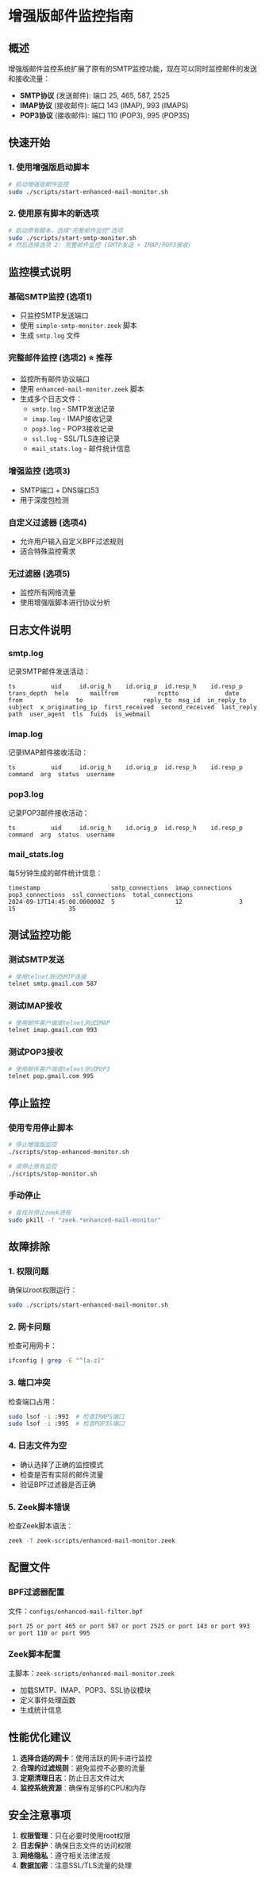 # 增强版邮件监控指南

## 概述

增强版邮件监控系统扩展了原有的SMTP监控功能，现在可以同时监控邮件的发送和接收流量：

- **SMTP协议** (发送邮件): 端口 25, 465, 587, 2525
- **IMAP协议** (接收邮件): 端口 143 (IMAP), 993 (IMAPS)
- **POP3协议** (接收邮件): 端口 110 (POP3), 995 (POP3S)

## 快速开始

### 1. 使用增强版启动脚本

```bash
# 启动增强版邮件监控
sudo ./scripts/start-enhanced-mail-monitor.sh
```

### 2. 使用原有脚本的新选项

```bash
# 启动原有脚本，选择"完整邮件监控"选项
sudo ./scripts/start-smtp-monitor.sh
# 然后选择选项 2: 完整邮件监控 (SMTP发送 + IMAP/POP3接收)
```

## 监控模式说明

### 基础SMTP监控 (选项1)
- 只监控SMTP发送端口
- 使用 `simple-smtp-monitor.zeek` 脚本
- 生成 `smtp.log` 文件

### 完整邮件监控 (选项2) ⭐ 推荐
- 监控所有邮件协议端口
- 使用 `enhanced-mail-monitor.zeek` 脚本
- 生成多个日志文件：
  - `smtp.log` - SMTP发送记录
  - `imap.log` - IMAP接收记录
  - `pop3.log` - POP3接收记录
  - `ssl.log` - SSL/TLS连接记录
  - `mail_stats.log` - 邮件统计信息

### 增强监控 (选项3)
- SMTP端口 + DNS端口53
- 用于深度包检测

### 自定义过滤器 (选项4)
- 允许用户输入自定义BPF过滤规则
- 适合特殊监控需求

### 无过滤器 (选项5)
- 监控所有网络流量
- 使用增强版脚本进行协议分析

## 日志文件说明

### smtp.log
记录SMTP邮件发送活动：
```
ts          uid     id.orig_h    id.orig_p  id.resp_h    id.resp_p  trans_depth  helo      mailfrom           rcptto             date              from               to                 reply_to  msg_id  in_reply_to  subject  x_originating_ip  first_received  second_received  last_reply  path  user_agent  tls  fuids  is_webmail
```

### imap.log
记录IMAP邮件接收活动：
```
ts          uid     id.orig_h    id.orig_p  id.resp_h    id.resp_p  command  arg  status  username
```

### pop3.log
记录POP3邮件接收活动：
```
ts          uid     id.orig_h    id.orig_p  id.resp_h    id.resp_p  command  arg  status  username
```

### mail_stats.log
每5分钟生成的邮件统计信息：
```
timestamp                    smtp_connections  imap_connections  pop3_connections  ssl_connections  total_connections
2024-09-17T14:45:00.000000Z  5                 12                3                 15               35
```

## 测试监控功能

### 测试SMTP发送
```bash
# 使用telnet测试SMTP连接
telnet smtp.gmail.com 587
```

### 测试IMAP接收
```bash
# 使用邮件客户端或telnet测试IMAP
telnet imap.gmail.com 993
```

### 测试POP3接收
```bash
# 使用邮件客户端或telnet测试POP3
telnet pop.gmail.com 995
```

## 停止监控

### 使用专用停止脚本
```bash
# 停止增强版监控
./scripts/stop-enhanced-monitor.sh

# 或停止原有监控
./scripts/stop-monitor.sh
```

### 手动停止
```bash
# 查找并停止zeek进程
sudo pkill -f "zeek.*enhanced-mail-monitor"
```

## 故障排除

### 1. 权限问题
确保以root权限运行：
```bash
sudo ./scripts/start-enhanced-mail-monitor.sh
```

### 2. 网卡问题
检查可用网卡：
```bash
ifconfig | grep -E "^[a-z]"
```

### 3. 端口冲突
检查端口占用：
```bash
sudo lsof -i :993  # 检查IMAPS端口
sudo lsof -i :995  # 检查POP3S端口
```

### 4. 日志文件为空
- 确认选择了正确的监控模式
- 检查是否有实际的邮件流量
- 验证BPF过滤器是否正确

### 5. Zeek脚本错误
检查Zeek脚本语法：
```bash
zeek -T zeek-scripts/enhanced-mail-monitor.zeek
```

## 配置文件

### BPF过滤器配置
文件：`configs/enhanced-mail-filter.bpf`
```
port 25 or port 465 or port 587 or port 2525 or port 143 or port 993 or port 110 or port 995
```

### Zeek脚本配置
主脚本：`zeek-scripts/enhanced-mail-monitor.zeek`
- 加载SMTP、IMAP、POP3、SSL协议模块
- 定义事件处理函数
- 生成统计信息

## 性能优化建议

1. **选择合适的网卡**：使用活跃的网卡进行监控
2. **合理的过滤规则**：避免监控不必要的流量
3. **定期清理日志**：防止日志文件过大
4. **监控系统资源**：确保有足够的CPU和内存

## 安全注意事项

1. **权限管理**：只在必要时使用root权限
2. **日志保护**：确保日志文件的访问权限
3. **网络隐私**：遵守相关法律法规
4. **数据加密**：注意SSL/TLS流量的处理